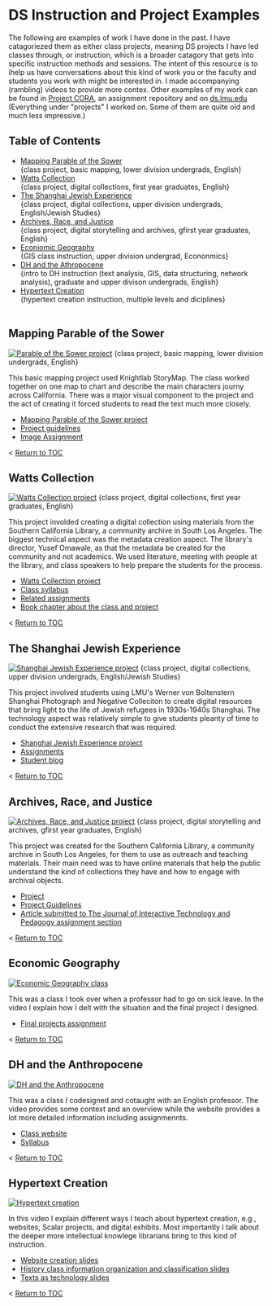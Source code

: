 # DS Instruction and Project Examples
The following are examples of work I have done in the past. I have catagoriezed them as either class projects, meaning DS projects I have led classes through, or instruction, which is a broader catagory that gets into specific instruction methods and sessions. The intent of this resource is to ihelp us have conversations about this kind of work you or the faculty and students you work with might be interested in. I made accompanying (rambling) videos to provide more contex. Other examples of my work can be found in [Project CORA](https://www.projectcora.org/users/melanie-hubbard), an assignment repository and on [ds.lmu.edu](https://ds.lmu.edu/) (Everything under "projects" I worked on. Some of them are quite old and much less impressive.)

## Table of Contents

- [Mapping Parable of the Sower](#mapping-parable-of-the-sower)<br>
{class project, basic mapping, lower division undergrads, English}<br>
- [Watts Collection](#watts-collection)<br>
{class project, digital collections, first year graduates, English}<br>
- [The Shanghai Jewish Experience](#the-shanghai-jewish-experience)<br>
{class project, digital collections, upper division undergrads, English/Jewish Studies}<br>
- [Archives, Race, and Justice](#archives-race-and-justice)<br>
{class project, digital storytelling and archives, gfirst year graduates, English}<br>
- [Econiomic Geography](#economic-geography)<br>
{GIS class instruction, upper division undergrad, Econonmics}<br>
- [DH and the Athropocene](#dh-and-the-anthropocene)<br>
{intro to DH instruction (text analysis, GIS, data structuring, network analysis), graduate and upper divison undergrads, English}<br>
- [Hypertext Creation](#hypertext-creation)<br>
{hypertext creation instruction, multiple levels and diciplines}<br><br>

## Mapping Parable of the Sower
[![Parable of the Sower project](http://img.youtube.com/vi/e5y8ZPyR-v8/0.jpg)](http://www.youtube.com/watch?v=e5y8ZPyR-v8 "Parable of the Sower project video")
{class project, basic mapping, lower division undergrads, English}

This basic mapping project used Knightlab StoryMap. The class worked together on one map to chart and describe the main characters journy across California. There was a major visual component to the project and the act of creating it forced students to read the text much more closely. 

- [Mapping Parable of the Sower project](https://uploads.knightlab.com/storymapjs/17d4e3ebc9ba6280b11694156ede825d/parable-of-the-sower-section-01-02/index.html)
- [Project guidelines](http://ds.lmu.edu/wp-content/uploads/2018/07/ParableOfTheSowerAssignment.pdf)
- [Image Assignment](http://ds.lmu.edu/wp-content/uploads/2018/07/VisualImageExercise_LMU_ENGL2297.pdf) 

< [Return to TOC](#table-of-contents)

## Watts Collection
[![Watts Collection project](http://img.youtube.com/vi/eKFaW0puXWI/0.jpg)](http://www.youtube.com/watch?v=eKFaW0puXWI "Watts Collection project video")
{class project, digital collections, first year graduates, English}

This project involded creating a digital collection using materials from the Southern California Library, a community archive in South Los Angeles. The biggest technical aspect was the metadata creation aspect. The library's director, Yusef Omawale, as that the metadata be created for the community and not academics. We used literature, meeting with people at the library, and class speakers to help prepare the students for the process.

- [Watts Collection project](http://watts.library.lmu.build/)
- [Class syllabus](http://watts.library.lmu.build/cms/files/original/502caf42bce9d0f2a691fc430898f5ac.pdf)
- [Related assignments](http://watts.library.lmu.build/cms/files/original/f271621385be8d50c5d900ce68d31077.pdf)
- [Book chapter about the class and project](https://digitalcommons.lmu.edu/librarian_pubs/93/)

< [Return to TOC](#table-of-contents)

## The Shanghai Jewish Experience
[![Shanghai Jewish Experience project](http://img.youtube.com/vi/2t2i3oknjUI/0.jpg)](http://www.youtube.com/watch?v=2t2i3oknjUI "Shanghai Jewish Experience assignment video")
{class project, digital collections, upper division undergrads, English/Jewish Studies}

This project involved students using LMU's Werner von Boltenstern Shanghai Photograph and Negative Colleciton to create digital resources that bring light to the life of Jewish refugees in 1930s-1940s Shanghai. The technology aspect was relatively simple to give students pleanty of time to conduct the extensive research that was required. 

- [Shanghai Jewish Experience project](https://ds.lmu.edu/shanghai-project/)
- [Assignments](http://dh.lmu.edu/wp-content/uploads/2015/05/LMU_JewishStudies434_ShanghaiProject.pdf )
- [Student blog](http://literatureoftheholoaust2015.tumblr.com/)

< [Return to TOC](#table-of-contents)

## Archives, Race, and Justice
[![Archives, Race, and Justice project](http://img.youtube.com/vi/9tGOoccpCOI/0.jpg)](http://www.youtube.com/watch?v=9tGOoccpCOI "Archives, Race, and Justice project video")
{class project, digital storytelling and archives, gfirst year graduates, English}

This project was created for the Southern California Library, a community archive in South Los Angeles, for them to use as outreach and teaching materials. Their main need was to have online materials that help the public understand the kind of collections they have and how to engage with archival objects.

- [Project](https://ds.lmu.edu/archives-race-justice/)
- [Project Guidelines](https://www.projectcora.org/assignment/archives-race-and-justice)
- [Article submitted to The Journal of Interactive Technology and Pedagogy assignment section](https://drive.google.com/file/d/1xHCOy__5uW36XImtgbWu0BosvwNqM84u/view?usp=sharing)

< [Return to TOC](#table-of-contents)

## Economic Geography
[![Economic Geography class](http://img.youtube.com/vi/paRwqOgDd-o/0.jpg)](http://www.youtube.com/watch?v=paRwqOgDd-o "Economic Geography class instrution video")

This was a class I took over when a professor had to go on sick leave. In the video I explain how I delt with the situation and the final project I designed.

- [Final projects assignment](https://drive.google.com/file/d/1caaYYYQl0cdwezbYwpAyjvRVDB5Y4DiK/view?usp=sharing)

< [Return to TOC](#table-of-contents)

## DH and the Anthropocene

[![DH and the Anthropocene](http://img.youtube.com/vi/y3yrxequoYE/0.jpg)](http://www.youtube.com/watch?v=y3yrxequoYE "DH and the Anthropocene instruction video")

This was a class I codesigned and cotaught with an English professor. The video provides some context and an overview while the website provides a lot more detailed information including assignmennts. 

- [Class website](https://dh-anthropocene.english.lmu.build/)
- [Syllabus](https://dh-anthropocene.english.lmu.build/wp-content/uploads/2019/03/ENGL5998-DH-S19-update10.pdf)

< [Return to TOC](#table-of-contents)


## Hypertext Creation
[![Hypertext creation](http://img.youtube.com/vi/NnDs07u9tvI/0.jpg)](http://www.youtube.com/watch?v=NnDs07u9tvI "Hypertexts creation instruction video")

In this video I explain different ways I teach about hypertext creation, e.g., websites, Scalar projects, and digital exhibits. Most importantly I talk about the deeper more intellectual knowlege librarians bring to this kind of instruction.

- [Website creation slides](https://drive.google.com/file/d/1YE7zwMXGVX1PBASBsaFRZmsAIjxuXhTi/view?usp=sharing)
- [History class information organization and classification slides](https://drive.google.com/file/d/1OkzCDa7YxS0h6O908qjHmK5cJYZCV7ct/view?usp=sharing)
- [Texts as technology slides](https://drive.google.com/file/d/1AhjCPPJtbYi3cnpabq_jhBzUbI3n3TYY/view?usp=sharing)

< [Return to TOC](#table-of-contents)
